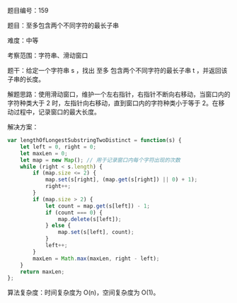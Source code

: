 题目编号：159

题目：至多包含两个不同字符的最长子串

难度：中等

考察范围：字符串、滑动窗口

题干：给定一个字符串 s ，找出 至多 包含两个不同字符的最长子串 t ，并返回该子串的长度。

解题思路：使用滑动窗口，维护一个左右指针，右指针不断向右移动，当窗口内的字符种类大于 2 时，左指针向右移动，直到窗口内的字符种类小于等于 2。在移动过程中，记录窗口的最大长度。

解决方案：

```javascript
var lengthOfLongestSubstringTwoDistinct = function(s) {
    let left = 0, right = 0;
    let maxLen = 0;
    let map = new Map(); // 用于记录窗口内每个字符出现的次数
    while (right < s.length) {
        if (map.size <= 2) {
            map.set(s[right], (map.get(s[right]) || 0) + 1);
            right++;
        }
        if (map.size > 2) {
            let count = map.get(s[left]) - 1;
            if (count === 0) {
                map.delete(s[left]);
            } else {
                map.set(s[left], count);
            }
            left++;
        }
        maxLen = Math.max(maxLen, right - left);
    }
    return maxLen;
};
```

算法复杂度：时间复杂度为 O(n)，空间复杂度为 O(1)。